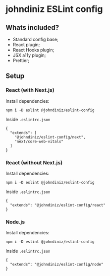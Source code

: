 # johndiniz ESLint config

## Whats included?

- Standard config base;
- React plugin;
- React Hooks plugin;
- JSX a11y plugin;
- Prettier;

## Setup

### React (with Next.js)

Install dependencies:
```
npm i -D eslint @johndiniz/eslint-config
```
Inside `.eslintrc.json`
```
{
  "extends": [
    "@johndiniz/eslint-config/next", 
    "next/core-web-vitals"
  ]
}
```

### React (without Next.js)

Install dependencies:
```
npm i -D eslint @johndiniz/eslint-config
```
Inside `.eslintrc.json`
```
{
  "extends": "@johndiniz/eslint-config/react"
}
```

### Node.js

Install dependencies:
```
npm i -D eslint @johndiniz/eslint-config
```
Inside `.eslintrc.json`
```
{
  "extends": "@johndiniz/eslint-config/node"
}
```
